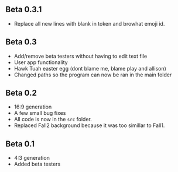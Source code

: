 ## Beta 0.3.1

- Replace all new lines with blank in token and browhat emoji id.

## Beta 0.3

- Add/remove beta testers without having to edit text file
- User app functionality
- Hawk Tuah easter egg (dont blame me, blame play and allison)
- Changed paths so the program can now be ran in the main folder

## Beta 0.2

- 16:9 generation
- A few small bug fixes
- All code is now in the `src` folder.
- Replaced Fall2 background because it was too simillar to Fall1.

## Beta 0.1

- 4:3 generation
- Added beta testers